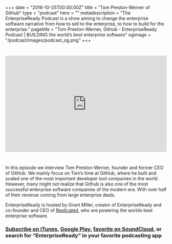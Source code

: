 +++
date = "2016-10-25T00:00:00Z"
title = "Tom Preston-Werner of Github"
type = "podcast"
hero = ""
metadescription = "The EnterpriseReady Podcast is a show aiming to change the enterprise software narrative from how to sell to the enterprise, to how to build for the enterprise."
pagetitle = "Tom Preston-Werner, Github - EnterpriseReady Podcast | BUILDING the world’s best enterprise software"
ogimage = "/podcast/images/podcast_og.png"
+++

<div style="margin: 40px 0; width:100%;"><iframe width="100%" height="300" scrolling="no" frameborder="no" allow="autoplay" src="https://w.soundcloud.com/player/?url=https%3A//api.soundcloud.com/tracks/515868330&color=%23ff5500&auto_play=false&hide_related=false&show_comments=true&show_user=true&show_reposts=false&show_teaser=true&visual=true"></iframe></div>

In this episode we interview Tom Preston-Werner, founder and former CEO of GitHub. We mainly focus on Tom’s time at GitHub, where he built and scaled one of the most important developer tool companies in the world. However, many might not realize that Github is also one of the most successful enterprise software companies of the modern era. With over half of their revenue coming from large enterprise deals.

EnterpriseReady is hosted by Grant Miller, creator of EnterpriseReady and co-founder and CEO of [Replicated](https://www.replicated.com), who are powering the worlds best enterprise software.

### [Subscribe on iTunes](https://itunes.apple.com/us/podcast/ep-2-the-early-days-of-github-with-tom-preston-werner/id1437951282?i=1000422121814&mt=2), [Google Play](https://play.google.com/music/listen?u=0#/ps/Iq3uifjva44tdvm2orhu4apvjtu), [favorite on SoundCloud](https://soundcloud.com/heavybit/sets/enterpriseready), or search for “EnterpriseReady” in your favorite podcasting app

